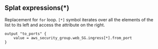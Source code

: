 ## Splat expressions(*)

Replacement for `for` loop. `[*]` symbol iterates over all the elements of the list to its left and access the attribute on the right.  

```
output "to_ports" {
	value = aws_security_group.web_SG.ingress[*].from_port
}
```
